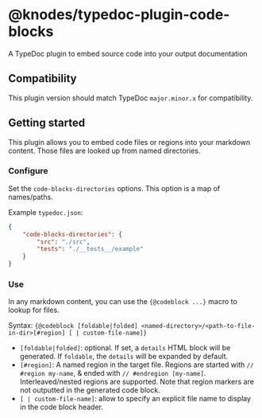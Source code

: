 # @knodes/typedoc-plugin-code-blocks

A TypeDoc plugin to embed source code into your output documentation

## Compatibility

This plugin version should match TypeDoc `major.minor.x` for compatibility.

## Getting started

This plugin allows you to embed code files or regions into your markdown content. Those files are looked up from named directories.

### Configure

Set the `code-blocks-directories` options. This option is a map of names/paths.

Example `typedoc.json`:

```json
{
    "code-blocks-directories": {
        "src": "./src",
        "tests": "./__tests__/example"
    }
}
```

### Use

In any markdown content, you can use the `{@codeblock ...}` macro to lookup for files.

Syntax: `{@codeblock [foldable|folded] <named-directory>/<path-to-file-in-dir>[#region] [ | custom-file-name]}`

* `[foldable|folded]`: optional. If set, a `details` HTML block will be generated. If `foldable`, the `details` will be expanded by default.
* `[#region]`: A named region in the target file. Regions are started with `// #region my-name`, & ended with `// #endregion [my-name]`. Interleaved/nested regions are supported. Note that region markers are not outputted in the generated code block.
* `[ | custom-file-name]`: allow to specify an explicit file name to display in the code block header.